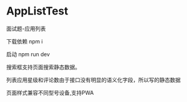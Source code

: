 # AppListTest
面试题-应用列表

下载依赖
npm i  

启动
npm run dev

搜索框支持页面搜索静态数据。

列表应用星级和评论数由于接口没有明显的语义化字段，所以写的静态数据

页面样式兼容不同型号设备,⽀持PWA